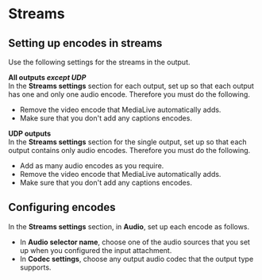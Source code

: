 # Streams<a name="audio-only-streams-and-encodes"></a>

## Setting up encodes in streams<a name="audio-only-streams"></a>

Use the following settings for the streams in the output\.

**All outputs *except UDP***  
In the **Streams settings** section for each output, set up so that each output has one and only one audio encode\. Therefore you must do the following\.
+ Remove the video encode that MediaLive automatically adds\.
+ Make sure that you don't add any captions encodes\.

**UDP outputs**  
In the **Streams settings** section for the single output, set up so that each output contains only audio encodes\. Therefore you must do the following\.
+ Add as many audio encodes as you require\.
+ Remove the video encode that MediaLive automatically adds\.
+ Make sure that you don't add any captions encodes\.

## Configuring encodes<a name="audio-only-encodes"></a>

In the **Streams settings** section, in **Audio**, set up each encode as follows\.
+ In **Audio selector name**, choose one of the audio sources that you set up when you configured the input attachment\.
+ In **Codec settings**, choose any output audio codec that the output type supports\.